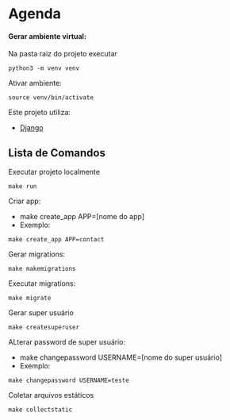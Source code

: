 # Agenda


#### Gerar ambiente virtual:

Na pasta raiz do projeto executar

```
python3 -m venv venv
```

Ativar ambiente:

```
source venv/bin/activate
```

Este projeto utiliza: 

- [Django](https://www.djangoproject.com)



## Lista de Comandos

Executar projeto localmente

```
make run
```
Criar app:
- make create_app APP=[nome do app]
- Exemplo:

```
make create_app APP=contact
```

Gerar migrations:

```
make makemigrations
```

Executar migrations:

```
make migrate
```

Gerar super usuário

```
make createsuperuser
```

ALterar password de  super usuário:

- make changepassword USERNAME=[nome do super usuário]
- Exemplo:

```
make changepassword USERNAME=teste
```

Coletar arquivos estáticos

```
make collectstatic
```